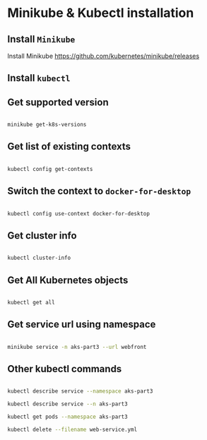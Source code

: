# Minikube & Kubectl installation

## Install `Minikube`

Install Minikube https://github.com/kubernetes/minikube/releases

## Install `kubectl`

## Get supported version

```bash

minikube get-k8s-versions

```

## Get list of existing contexts

```bash

kubectl config get-contexts

```

## Switch the context to `docker-for-desktop`

```bash

kubectl config use-context docker-for-desktop

```

## Get cluster info

```bash

kubectl cluster-info

```

## Get All Kubernetes objects

```bash

kubectl get all

```

## Get service url using namespace

```bash

minikube service -n aks-part3 --url webfront

```

## Other kubectl commands

```bash

kubectl describe service --namespace aks-part3

kubectl describe service --n aks-part3

kubectl get pods --namespace aks-part3

kubectl delete --filename web-service.yml

```